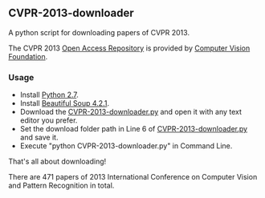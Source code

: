 ## CVPR-2013-downloader ##

A python script for downloading papers of CVPR 2013.

The CVPR 2013 [Open Access Repository](http://www.cv-foundation.org/openaccess/CVPR2013.py) is provided by [Computer Vision Foundation](http://www.cv-foundation.org/).

### Usage ###

- Install [Python 2.7](http://www.python.org/download/releases/2.7.5/).
- Install [Beautiful Soup 4.2.1](http://www.crummy.com/software/BeautifulSoup/#Download).
- Download the [CVPR-2013-downloader.py](https://github.com/mingloo/CVPR-2013-downloader/blob/master/CVPR2013Downloader.py) and open it with any text editor you prefer.
- Set the download folder path in Line 6 of [CVPR-2013-downloader.py](https://github.com/mingloo/CVPR-2013-downloader/blob/master/CVPR2013Downloader.py) and save it.
- Execute "python CVPR-2013-downloader.py" in Command Line.

That's all about downloading!

There are 471 papers of 2013 International Conference on Computer Vision and Pattern Recognition in total.


 

